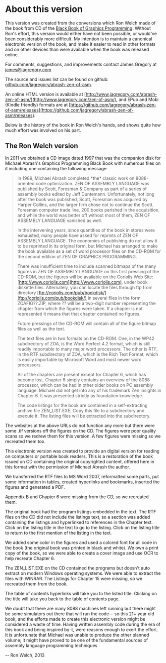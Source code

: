 # About this version

This version was created from the conversions which Ron Welch made of the book from CD of the [Black Book of Graphics Programming](http://www.jagregory.com/abrash-black-book/). Without Ron's effort, this version would either have not been possible, or would've been considerably more difficult. My intention is to maintain a canonical electronic version of the book, and make it easier to read in other formats and on other devices than were available when the book was released online.

For comments, suggestions, and improvements contact James Gregory at [james@jagregory.com](mailto:james@jagregory.com).

The source and issues list can be found on github: [github.com/jagregory/abrash-zen-of-asm](https://github.com/jagregory/abrash-zen-of-asm).

An online HTML version is available at [http://www.jagregory.com/abrash-zen-of-asm/](http://www.jagregory.com/zen-of-asm/), and EPub and Mobi (Kindle friendly) formats are at [https://github.com/jagregory/abrash-zen-of-asm/releases](https://github.com/jagregory/abrash-zen-of-asm/releases).

Below is the history of the book in Ron Welch's hands, and shows quite how much effort was involved on his part.

## The Ron Welch version

In 2011 we obtained a CD image dated 1997 that was the companion disk for Michael Abrash's Graphics Programming Black Book with numerous files on it including one containing the following message:

> In 1989, Michael Abrash completed \*the\* classic work on 8088-oriented code optimization. ZEN OF ASSEMBLY LANGUAGE was published by Scott, Foresman & Company as part of a series of assembly books edited by Jeff Duntemann. Unfortunately, not long after the book was published, Scott, Foresman was acquired by Harper Collins, and the larger firm chose not to continue the Scott, Foresman computer trade line. 200 books perished in the acquisition, and while the world was better off without most of them, ZEN OF ASSEMBLY LANGUAGE vanished as well.
>
> In the intervening years, since quantities of the book in stores were exhausted, many people have asked for reprints of ZEN OF ASSEMBLY LANGUAGE. The economies of publishing do not allow it to be reprinted in its original form, but Michael has arranged to make the book available as a set of word processor files on the CD-ROM for the second edition of ZEN OF GRAPHICS PROGRAMMING.
>
> There was insufficient time to include scanned bitmaps of the many figures in ZEN OF ASSEMBLY LANGUAGE on this first pressing of the CD-ROM, but the figures will be available on the Coriolis Web Site: [http://www.coriolis.com](http://www.coriolis.com), under book diskette files. Alternately, you can locate the files through ftp from directory [ftp://coriolis.com/pub/bookdisk/](ftp://coriolis.com/pub/bookdisk/) in several files in the form ZOAFIG??.ZIP, where ?? will be a two-digit number representing the chapter from which the figures were taken. If a chapter is not represented it means that that chapter contained no figures.
>
> Future pressings of the CD-ROM will contain all of the figure bitmap files as well as the text.
>
> The text files are in two formats on the CD-ROM. One, in the WP42 subdirectory of ZOA, is the Word Perfect 4.2 format, which is still readily importable to many major word processors. The other is RTF, in the RTF subdirectory of ZOA, which is the Rich Text Format, which is easily importable by Microsoft Word and most newer word processors.
>
> All of the chapters are present except for Chapter 6, which has become lost. Chapter 6 simply contains an overview of the 8088 processor, which can be had in other older books on PC assembly language. Michael did not get into any of his trademark Zen insights in Chapter 6. It was presented strictly as foundation knowledge.
>
> The code listings for the book are contained in a self-extracting archive file ZEN_LIST.EXE. Copy this file to a subdirectory and execute it. The listing files will be extracted into the subdirectory.

The websites at the above URLs do not function any more but there were some .tif versions off the figures on the CD. The figures were poor quality scans so we redrew them for this version. A few figures were missing so we recreated them too.

This electronic version was created to provide an digital version for reading on computers or portable book readers. This is a restoration of the book issued on CD containing the original copyrighted content, offered here in this format with the permission of Michael Abrash the author.

We transferred the RTF files to MS Word 2007, reformatted some parts, put some information in tables, created hyperlinks and bookmarks, inserted the figures and generated a PDF.

Appendix B and Chapter 6 were missing from the CD, so we recreated them.

The original book had the program listings embedded in the text. The RTF files on the CD did not include the listings text, so a section was added containing the listings and hyperlinked to references in the Chapter text. Click on the listing title in the text to go to the listing. Click on the listing title to return to the first mention of the listing in the text.

We added some color in the figures and used a colored font for all code in the book (the original book was printed in black and white). We own a print copy of the book, so we were able to create a cover image and use OCR to help recreate Chapter 6.

The ZEN_LIST.EXE on the CD contained the programs but doesn't auto extract on modern Windows operating systems. We were able to extract the files with WINRAR. The Listings for Chapter 15 were missing, so we recreated them from the book.

The table of contents hyperlinks will take you to the listed title. Clicking on the title will take you back to the table of contents page.

We doubt that there are many 8088 machines left running but there might be some simulators out there that will run the code— so this 21+ year old book, and the efforts made to create this electronic version might be considered a waste of time. Having written assembly code during the era of this book and being inspired by it, were reasons enough to exert the effort. It is unfortunate that Michael was unable to produce the other planned volume; it might have proved to be one of the fundamental sources of assembly language programming techniques.

-- Ron Welch, 2013
